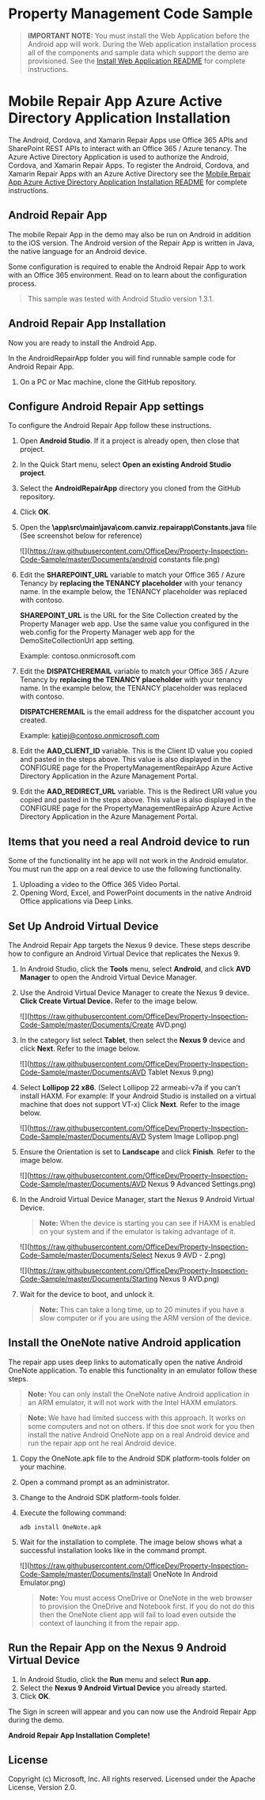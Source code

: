 # Property Management Code Sample

> **IMPORTANT NOTE:** You must install the Web Application before the Android app will work.  During the Web application installation process all of the components and sample data which support the demo are provisioned.  See the [Install Web Application README](https://github.com/OfficeDev/Property-Inspection-Code-Sample/blob/master/PropertyManagerMyApp/README.md) for complete instructions.

Mobile Repair App Azure Active Directory Application Installation
=================================================================

The Android, Cordova, and Xamarin Repair Apps use Office 365 APIs and SharePoint REST APIs to interact with an Office 365 / Azure tenancy.  The Azure Active Directory Application is used to authorize the Android, Cordova, and Xamarin Repair Apps.  To register the Android, Cordova, and Xamarin Repair Apps with an Azure Active Directory see the [Mobile Repair App Azure Active Directory Application Installation README](https://github.com/OfficeDev/Property-Inspection-Code-Sample/blob/master/README-RepairAppAAD.md) for complete instructions.

Android Repair App
------------------

The mobile Repair App in the demo may also be run on Android in addition to the iOS version. The Android version of the Repair App is written in Java, the native language for an Android device.  

Some configuration is required to enable the Android Repair App to work with an Office 365 environment.  Read on to learn about the configuration process.

> This sample was tested with  Android Studio version 1.3.1.

Android Repair App Installation
-------------------------------

Now you are ready to install the Android App.  

In the AndroidRepairApp folder you will find runnable sample code for Android Repair App.

1. On a PC or Mac machine, clone the GitHub repository.  

Configure Android Repair App settings
-------------------------------------

To configure the Android Repair App follow these instructions.

1. Open **Android Studio**.  If it a project is already open, then close that project.
2. In the Quick Start menu, select **Open an existing Android Studio project**.
3. Select the **AndroidRepairApp** directory you cloned from the GitHub repository.
4. Click **OK**.
5. Open the **\app\src\main\java\com.canviz.repairapp\Constants.java** file (See screenshot below for reference)

	![](https://raw.githubusercontent.com/OfficeDev/Property-Inspection-Code-Sample/master/Documents/android constants file.png)

6. Edit the **SHAREPOINT_URL** variable to match your Office 365 / Azure Tenancy by **replacing the TENANCY placeholder** with your tenancy name.  In the example below, the TENANCY placeholder was replaced with contoso.

	**SHAREPOINT_URL** is the URL for the Site Collection created by the Property Manager web app.  Use the same value you configured in the web.config for the Property Manager web app for the DemoSiteCollectionUrl app setting.

    Example: contoso.onmicrosoft.com

7. Edit the **DISPATCHEREMAIL** variable to match your Office 365 / Azure Tenancy by **replacing the TENANCY placeholder** with your tenancy name.  In the example below, the TENANCY placeholder was replaced with contoso.

	**DISPATCHEREMAIL** is the email address for the dispatcher account you created.

    Example: katiej@contoso.onmicrosoft.com

8. Edit the **AAD_CLIENT_ID** variable.  This is the Client ID value you copied and pasted in the steps above.  This value is also displayed in the CONFIGURE page for the PropertyManagementRepairApp Azure Active Directory Application in the Azure Management Portal.

9. Edit the **AAD_REDIRECT_URL** variable.  This is the Redirect URI value you copied and pasted in the steps above.  This value is also displayed in the CONFIGURE page for the PropertyManagementRepairApp Azure Active Directory Application in the Azure Management Portal.

Items that you need a real Android device to run
------------------------------------------------

Some of the functionality int he app will not work in the Android emulator.  You must run the app on a real device to use the following functionality.

1. Uploading a video to the Office 365 Video Portal.
2. Opening Word, Excel, and PowerPoint documents in the native Android Office applications via Deep Links. 

Set Up Android Virtual Device
-----------------------------

The Android Repair App targets the Nexus 9 device.  These steps describe how to configure an Android Virtual Device that replicates the Nexus 9.

1. In Android Studio, click the **Tools** menu, select **Android**, and click **AVD Manager** to open the Android Virtual Device Manager.
2. Use the Android Virtual Device Manager to create the Nexus 9 device.  **Click Create Virtual Device.**  Refer to the image below.

	![](https://raw.githubusercontent.com/OfficeDev/Property-Inspection-Code-Sample/master/Documents/Create AVD.png)

3. In the category list select **Tablet**, then select the **Nexus 9** device and click **Next**.  Refer to the image below.

	![](https://raw.githubusercontent.com/OfficeDev/Property-Inspection-Code-Sample/master/Documents/AVD Tablet Nexus 9.png)

4. Select **Lollipop 22 x86**. (Select Lollipop 22 armeabi-v7a if you can’t install HAXM.  For example: If your Android Studio is installed on a virtual machine that does not support VT-x)  Click **Next**.  Refer to the image below.

	![](https://raw.githubusercontent.com/OfficeDev/Property-Inspection-Code-Sample/master/Documents/AVD System Image Lollipop.png)

5. Ensure the Orientation is set to **Landscape** and click **Finish**.  Refer to the image below.

	![](https://raw.githubusercontent.com/OfficeDev/Property-Inspection-Code-Sample/master/Documents/AVD Nexus 9 Advanced Settings.png)

3. In the Android Virtual Device Manager, start the Nexus 9 Android Virtual Device.

	> **Note:** When the device is starting you can see if HAXM is enabled on your system and if the emulator is taking advantage of it.

	![](https://raw.githubusercontent.com/OfficeDev/Property-Inspection-Code-Sample/master/Documents/Select Nexus 9 AVD - 2.png)

	![](https://raw.githubusercontent.com/OfficeDev/Property-Inspection-Code-Sample/master/Documents/Starting Nexus 9 AVD.png)

4. Wait for the device to boot, and unlock it.  

	> **Note:** This can take a long time, up to 20 minutes if you have a slow computer or if you are using the ARM version of the device.

Install the OneNote native Android application
----------------------------------------------

The repair app uses deep links to automatically open the native Android OneNote application.  To enable this functionality in an emulator follow these steps.

> **Note:** You can only install the OneNote native Android application in an ARM emulator, it will not work with the Intel HAXM emulators.

> **Note:** We have had limited success with this approach.  It works on some computers and not on others.  If this doe snot work for you then install the native Android OneNote app on a real Android device and run the repair app ont he real Android device.

1. Copy the OneNote.apk file to the Android SDK platform-tools folder on your machine.
2. Open a command prompt as an administrator.
3. Change to the Android SDK platform-tools folder.
4. Execute the following command:

	`adb install OneNote.apk
	`
5. Wait for the installation to complete. The image below shows what a successful installation looks like in the command prompt.

	![](https://raw.githubusercontent.com/OfficeDev/Property-Inspection-Code-Sample/master/Documents/Install OneNote In Android Emulator.png)

	> **Note:** You must access OneDrive or OneNote in the web browser to provision the OneDrive and Notebook first.  If you do not do this then the OneNote client app will fail to load even outside the context of launching it from the repair app.
 
Run the Repair App on the Nexus 9 Android Virtual Device
--------------------------------------------------------

1. In Android Studio, click the **Run** menu and select **Run app**.
2. Select the **Nexus 9 Android Virtual Device** you already started.
3. Click **OK**.

The Sign in screen will appear and you can now use the Android Repair App during the demo.

**Android Repair App Installation Complete!**

## License
Copyright (c) Microsoft, Inc. All rights reserved. Licensed under the Apache License, Version 2.0.


